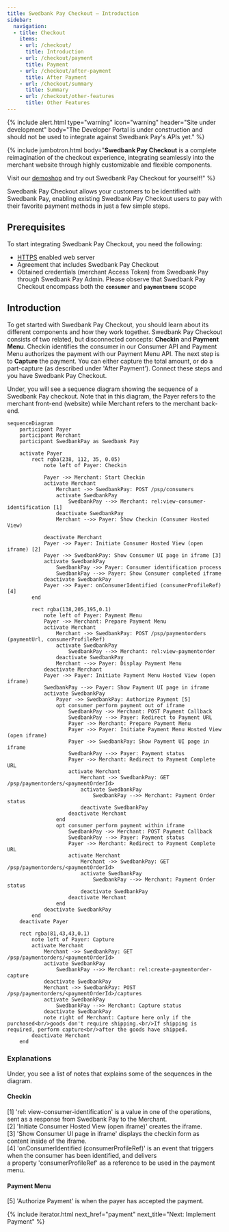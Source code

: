 ```yaml
---
title: Swedbank Pay Checkout – Introduction
sidebar:
  navigation:
  - title: Checkout
    items:
    - url: /checkout/
      title: Introduction
    - url: /checkout/payment
      title: Payment
    - url: /checkout/after-payment
      title: After Payment
    - url: /checkout/summary
      title: Summary
    - url: /checkout/other-features
      title: Other Features
---
```


{% include alert.html type="warning"
                      icon="warning"
                      header="Site under development"
                      body="The Developer Portal is under construction and should not be used to integrate against Swedbank Pay's APIs yet." %}

{% include jumbotron.html body="**Swedbank Pay Checkout** is a complete reimagination
of the checkout experience, integrating seamlessly into the merchant website
through highly customizable and flexible components.

Visit our [demoshop](https://ecom.externalintegration.payex.com/pspdemoshop)
and try out Swedbank Pay Checkout for yourself!" %}

Swedbank Pay Checkout allows your customers to be identified with Swedbank Pay,
enabling existing Swedbank Pay Checkout users to pay with their favorite payment
methods in just a few simple steps.

## Prerequisites

To start integrating Swedbank Pay Checkout, you need the following:

* [HTTPS][https] enabled web server
* Agreement that includes Swedbank Pay Checkout
* Obtained credentials (merchant Access Token) from Swedbank Pay through
  Swedbank Pay Admin. Please observe that Swedbank Pay Checkout encompass
  both the **`consumer`** and **`paymentmenu`** scope

## Introduction

To get started with Swedbank Pay Checkout, you should learn about its different
components and how they work together. Swedbank Pay Checkout consists of two related,
but disconnected concepts: **Checkin** and **Payment Menu**. Checkin identifies
the consumer in our Consumer API and Payment Menu authorizes the payment with
our Payment Menu API. The next step is to **Capture** the payment. You can either
capture the total amount, or do a part-capture (as described under 'After Payment'). Connect these steps and you have
Swedbank Pay Checkout.

Under, you will see a sequence diagram showing the sequence of a Swedbank Pay checkout.
Note that in this diagram, the Payer refers to the merchant front-end (website)
while Merchant refers to the merchant back-end.

```mermaid
sequenceDiagram
    participant Payer
    participant Merchant
    participant SwedbankPay as Swedbank Pay

    activate Payer
        rect rgba(238, 112, 35, 0.05)
            note left of Payer: Checkin

            Payer ->> Merchant: Start Checkin
            activate Merchant
                Merchant ->> SwedbankPay: POST /psp/consumers
                activate SwedbankPay
                    SwedbankPay -->> Merchant: rel:view-consumer-identification [1]
                deactivate SwedbankPay
                Merchant -->> Payer: Show Checkin (Consumer Hosted View)

            deactivate Merchant
            Payer ->> Payer: Initiate Consumer Hosted View (open iframe) [2]
            Payer ->> SwedbankPay: Show Consumer UI page in iframe [3]
            activate SwedbankPay
                SwedbankPay ->> Payer: Consumer identification process
                SwedbankPay -->> Payer: Show Consumer completed iframe
            deactivate SwedbankPay
            Payer ->> Payer: onConsumerIdentified (consumerProfileRef) [4]
        end

        rect rgba(138,205,195,0.1)
            note left of Payer: Payment Menu
            Payer ->> Merchant: Prepare Payment Menu
            activate Merchant
                Merchant ->> SwedbankPay: POST /psp/paymentorders (paymentUrl, consumerProfileRef)
                activate SwedbankPay
                    SwedbankPay -->> Merchant: rel:view-paymentorder
                deactivate SwedbankPay
                Merchant -->> Payer: Display Payment Menu
            deactivate Merchant
            Payer ->> Payer: Initiate Payment Menu Hosted View (open iframe)
            SwedbankPay -->> Payer: Show Payment UI page in iframe
            activate SwedbankPay
                Payer ->> SwedbankPay: Authorize Payment [5]
                opt consumer perform payment out of iframe
                    SwedbankPay ->> Merchant: POST Payment Callback
                    SwedbankPay -->> Payer: Redirect to Payment URL
                    Payer ->> Merchant: Prepare Payment Menu
                    Payer ->> Payer: Initiate Payment Menu Hosted View (open iframe)
                    Payer ->> SwedbankPay: Show Payment UI page in iframe
                    SwedbankPay -->> Payer: Payment status
                    Payer ->> Merchant: Redirect to Payment Complete URL
                    activate Merchant
                        Merchant ->> SwedbankPay: GET /psp/paymentorders/<paymentOrderId>
                        activate SwedbankPay
                            SwedbankPay -->> Merchant: Payment Order status
                        deactivate SwedbankPay
                    deactivate Merchant
                end
                opt consumer perform payment within iframe
                    SwedbankPay ->> Merchant: POST Payment Callback
                    SwedbankPay -->> Payer: Payment status
                    Payer ->> Merchant: Redirect to Payment Complete URL
                    activate Merchant
                        Merchant ->> SwedbankPay: GET /psp/paymentorders/<paymentOrderId>
                        activate SwedbankPay
                            SwedbankPay -->> Merchant: Payment Order status
                        deactivate SwedbankPay
                    deactivate Merchant
                end
            deactivate SwedbankPay
        end
    deactivate Payer

    rect rgba(81,43,43,0.1)
        note left of Payer: Capture
        activate Merchant
            Merchant ->> SwedbankPay: GET /psp/paymentorders/<paymentOrderId>
            activate SwedbankPay
                SwedbankPay -->> Merchant: rel:create-paymentorder-capture
            deactivate SwedbankPay
            Merchant ->> SwedbankPay: POST /psp/paymentorders/<paymentOrderId>/captures
            activate SwedbankPay
                SwedbankPay -->> Merchant: Capture status
            deactivate SwedbankPay
            note right of Merchant: Capture here only if the purchased<br/>goods don't require shipping.<br/>If shipping is required, perform capture<br/>after the goods have shipped.
        deactivate Merchant
    end
```

### Explanations

Under, you see a list of notes that explains some of the sequences in the diagram. 

#### Checkin

[1] 'rel: view-consumer-identification' is a value in one of the operations,
sent as a response from Swedbank Pay to the Merchant. <br>
[2] 'Initiate Consumer Hosted View (open iframe)' creates the iframe. <br>
[3] 'Show Consumer UI page in iframe' displays the checkin form as content inside
of the iframe. <br>
[4] 'onConsumerIdentified (consumerProfileRef)' is an event that triggers when the
consumer has been identified, and delivers<br> a property 'consumerProfileRef' as a
reference to be used in the payment menu.

#### Payment Menu

[5] 'Authorize Payment' is when the payer has accepted the payment.

{% include iterator.html next_href="payment"
                         next_title="Next: Implement Payment" %}

[https]: /#connection-and-protocol
[payment-order]: /checkout/payment#payment-orders

